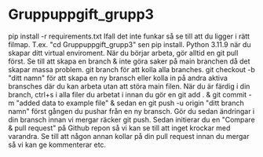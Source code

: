 # Gruppuppgift_grupp3
pip install -r requirements.txt
Ifall det inte funkar så se till att du ligger i rätt filmap. T.ex. "cd Gruppuppgift_grupp3" sen pip install.
Python 3.11.9 när du skapar ditt virtual enviroment.
När du börjar arbeta, gör alltid en git pull först. 
Se till att skapa en branch & inte göra saker på main branchen då det skapar massa problem.
git branch för att kolla alla branches.
git checkout -b "ditt namn" för att skapa en ny bransch eller kolla in på andra aktiva bransches där du kan arbeta utan att störa main filen.
När du är färdig i din branch, ctrl+s i alla filer du arbetat i innan du gör en git add . & git commit -m "added data to example file" & sedan en git push -u origin "ditt branch namn" först gången du pushar från en ny bransch. Gör du sedan ändringar i din bransch innan vi mergar räcker git push.
Sedan initierar du en "Compare & pull request" på Github repon så vi kan se till att inget krockar med varandra. Se till att någon annan kollar på din pull request innan du mergar så vi kan ge kommenterar etc.